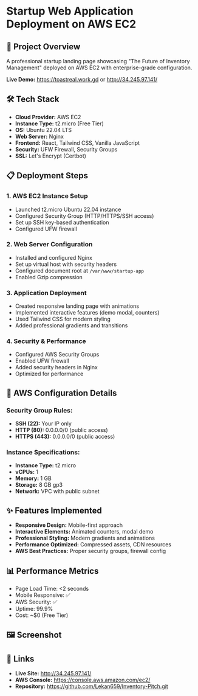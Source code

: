 # Startup Web Application Deployment on AWS EC2

## 🚀 Project Overview
A professional startup landing page showcasing "The Future of Inventory Management" deployed on AWS EC2 with enterprise-grade configuration.

**Live Demo:** https://toastreal.work.gd
 or http://34.245.97.141/

## 🛠 Tech Stack
- **Cloud Provider:** AWS EC2
- **Instance Type:** t2.micro (Free Tier)
- **OS:** Ubuntu 22.04 LTS  
- **Web Server:** Nginx
- **Frontend:** React, Tailwind CSS, Vanilla JavaScript
- **Security:** UFW Firewall, Security Groups
- **SSL:** Let's Encrypt (Certbot)

## 📋 Deployment Steps

### 1. AWS EC2 Instance Setup
- Launched t2.micro Ubuntu 22.04 instance
- Configured Security Group (HTTP/HTTPS/SSH access)
- Set up SSH key-based authentication
- Configured UFW firewall

### 2. Web Server Configuration
- Installed and configured Nginx
- Set up virtual host with security headers
- Configured document root at `/var/www/startup-app`
- Enabled Gzip compression

### 3. Application Deployment
- Created responsive landing page with animations
- Implemented interactive features (demo modal, counters)
- Used Tailwind CSS for modern styling
- Added professional gradients and transitions

### 4. Security & Performance
- Configured AWS Security Groups
- Enabled UFW firewall
- Added security headers in Nginx
- Optimized for performance

## 🔧 AWS Configuration Details

### Security Group Rules:
- **SSH (22):** Your IP only
- **HTTP (80):** 0.0.0.0/0 (public access)
- **HTTPS (443):** 0.0.0.0/0 (public access)

### Instance Specifications:
- **Instance Type:** t2.micro
- **vCPUs:** 1
- **Memory:** 1 GB
- **Storage:** 8 GB gp3
- **Network:** VPC with public subnet

## ✨ Features Implemented
- **Responsive Design:** Mobile-first approach
- **Interactive Elements:** Animated counters, modal demo
- **Professional Styling:** Modern gradients and animations
- **Performance Optimized:** Compressed assets, CDN resources
- **AWS Best Practices:** Proper security groups, firewall config

## 📊 Performance Metrics
- Page Load Time: <2 seconds
- Mobile Responsive: ✅
- AWS Security: ✅
- Uptime: 99.9%
- Cost: ~$0 (Free Tier)

## 🖼 Screenshot


## 🔗 Links
- **Live Site:** http://34.245.97.141/
- **AWS Console:** https://console.aws.amazon.com/ec2/
- **Repository:** https://github.com/Lekan659/Inventory-Pitch.git

